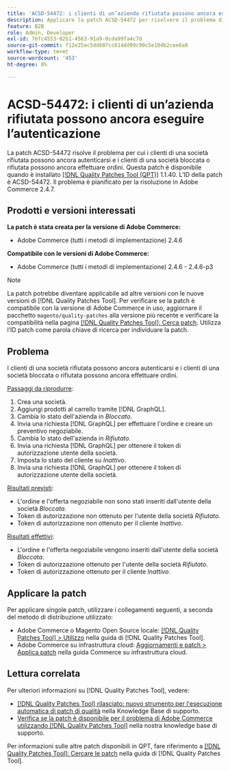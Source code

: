 ```yaml
---
title: 'ACSD-54472: i clienti di un’azienda rifiutata possono ancora eseguire l’autenticazione'
description: Applicare la patch ACSD-54472 per risolvere il problema di Adobe Commerce, in cui i clienti di una società rifiutata possono ancora autenticarsi e i clienti di una società bloccata e rifiutata possono ancora effettuare ordini.
feature: B2B
role: Admin, Developer
exl-id: 76fc4553-02b1-4563-91a9-0cda99fa4c7d
source-git-commit: f12e25ac5dd607cc614dd99c90c5e104b2cee6a8
workflow-type: tm+mt
source-wordcount: '453'
ht-degree: 0%

---
```


# ACSD-54472: i clienti di un’azienda rifiutata possono ancora eseguire l’autenticazione

La patch ACSD-54472 risolve il problema per cui i clienti di una società rifiutata possono ancora autenticarsi e i clienti di una società bloccata o rifiutata possono ancora effettuare ordini. Questa patch è disponibile quando è installato [[!DNL Quality Patches Tool (QPT)]](/help/announcements/adobe-commerce-announcements/magento-quality-patches-released-new-tool-to-self-serve-quality-patches.md) 1.1.40. L’ID della patch è ACSD-54472. Il problema è pianificato per la risoluzione in Adobe Commerce 2.4.7.

## Prodotti e versioni interessati

**La patch è stata creata per la versione di Adobe Commerce:**

* Adobe Commerce (tutti i metodi di implementazione) 2.4.6

**Compatibile con le versioni di Adobe Commerce:**

* Adobe Commerce (tutti i metodi di implementazione) 2.4.6 - 2.4.6-p3

>[!NOTE]
>
>La patch potrebbe diventare applicabile ad altre versioni con le nuove versioni di [!DNL Quality Patches Tool]. Per verificare se la patch è compatibile con la versione di Adobe Commerce in uso, aggiornare il pacchetto `magento/quality-patches` alla versione più recente e verificare la compatibilità nella pagina [[!DNL Quality Patches Tool]: Cerca patch](https://experienceleague.adobe.com/tools/commerce-quality-patches/index.html). Utilizza l’ID patch come parola chiave di ricerca per individuare la patch.

## Problema

I clienti di una società rifiutata possono ancora autenticarsi e i clienti di una società bloccata o rifiutata possono ancora effettuare ordini.

<u>Passaggi da riprodurre</u>:

1. Crea una società.
1. Aggiungi prodotti al carrello tramite [!DNL GraphQL].
1. Cambia lo stato dell&#39;azienda in *Bloccato*.
1. Invia una richiesta [!DNL GraphQL] per effettuare l&#39;ordine e creare un preventivo negoziabile.
1. Cambia lo stato dell&#39;azienda in *Rifiutato*.
1. Invia una richiesta [!DNL GraphQL] per ottenere il token di autorizzazione utente della società.
1. Imposta lo stato del cliente su *Inattivo*.
1. Invia una richiesta [!DNL GraphQL] per ottenere il token di autorizzazione utente della società.

<u>Risultati previsti</u>:

* L&#39;ordine e l&#39;offerta negoziabile non sono stati inseriti dall&#39;utente della società *Bloccata*.
* Token di autorizzazione non ottenuto per l&#39;utente della società *Rifiutato*.
* Token di autorizzazione non ottenuto per il cliente *Inattivo*.

<u>Risultati effettivi</u>:

* L&#39;ordine e l&#39;offerta negoziabile vengono inseriti dall&#39;utente della società *Bloccata*.
* Token di autorizzazione ottenuto per l&#39;utente della società *Rifiutato*.
* Token di autorizzazione ottenuto per il cliente *Inattivo*.

## Applicare la patch

Per applicare singole patch, utilizzare i collegamenti seguenti, a seconda del metodo di distribuzione utilizzato:

* Adobe Commerce o Magento Open Source locale: [[!DNL Quality Patches Tool] > Utilizzo](https://experienceleague.adobe.com/docs/commerce-operations/tools/quality-patches-tool/usage.html) nella guida di [!DNL Quality Patches Tool].
* Adobe Commerce su infrastruttura cloud: [Aggiornamenti e patch > Applica patch](https://experienceleague.adobe.com/docs/commerce-cloud-service/user-guide/develop/upgrade/apply-patches.html) nella guida Commerce su infrastruttura cloud.

## Lettura correlata

Per ulteriori informazioni su [!DNL Quality Patches Tool], vedere:

* [[!DNL Quality Patches Tool] rilasciato: nuovo strumento per l&#39;esecuzione automatica di patch di qualità](/help/announcements/adobe-commerce-announcements/magento-quality-patches-released-new-tool-to-self-serve-quality-patches.md) nella Knowledge Base di supporto.
* [Verifica se la patch è disponibile per il problema di Adobe Commerce utilizzando  [!DNL Quality Patches Tool]](/help/support-tools/patches-available-in-qpt-tool/check-patch-for-magento-issue-with-magento-quality-patches.md) nella nostra knowledge base di supporto.

Per informazioni sulle altre patch disponibili in QPT, fare riferimento a [[!DNL Quality Patches Tool]: Cercare le patch](https://experienceleague.adobe.com/tools/commerce-quality-patches/index.html) nella guida di [!DNL Quality Patches Tool].
